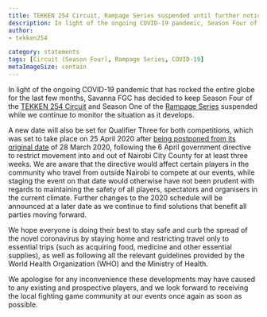 ```yaml
---
title: TEKKEN 254 Circuit, Rampage Series suspended until further notice
description: In light of the ongoing COVID-19 pandemic, Season Four of the TEKKEN 254 Circuit and Season One of the Rampage Series are to remain suspended as we continue to monitor the situation.
author:
- tekken254

category: statements
tags: [Circuit (Season Four), Rampage Series, COVID-19]
metaImageSize: contain
---
```

In light of the ongoing COVID-19 pandemic that has rocked the entire globe for the last few months, Savanna FGC has decided to keep Season Four of the <a href="/circuit" target="_blank">TEKKEN 254 Circuit</a> and Season One of the <a href="/circuit" target="_blank">Rampage Series</a> suspended while we continue to monitor the situation as it develops.

A new date will also be set for Qualifier Three for both competitions, which was set to take place on 25 April 2020 after <a href="/news/2020/03/07/qualifier-three-postponed" target="_blank">being postponed from its original date</a> of 28 March 2020, following the 6 April government directive to restrict movement into and out of Nairobi City County for at least three weeks. We are aware that the directive would affect certain players in the community who travel from outside Nairobi to compete at our events, while staging the event on that date would otherwise have not been prudent with regards to maintaining the safety of all players, spectators and organisers in the current climate. Further changes to the 2020 schedule will be announced at a later date as we continue to find solutions that benefit all parties moving forward.

We hope everyone is doing their best to stay safe and curb the spread of the novel coronavirus by staying home and restricting travel only to essential trips (such as acquiring food, medicine and other essential supplies), as well as following all the relevant guidelines provided by the World Health Organization (WHO) and the Ministry of Health.

We apologise for any inconvenience these developments may have caused to any existing and prospective players, and we look forward to receiving the local fighting game community at our events once again as soon as possible.